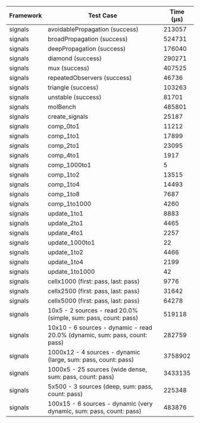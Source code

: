 | Framework | Test Case | Time (μs) |
| --- | --- | --- |
| signals | avoidablePropagation (success) | 213057 |
| signals | broadPropagation (success) | 524731 |
| signals | deepPropagation (success) | 176040 |
| signals | diamond (success) | 290271 |
| signals | mux (success) | 407525 |
| signals | repeatedObservers (success) | 46736 |
| signals | triangle (success) | 103263 |
| signals | unstable (success) | 81701 |
| signals | molBench | 485801 |
| signals | create_signals | 25187 |
| signals | comp_0to1 | 11212 |
| signals | comp_1to1 | 17899 |
| signals | comp_2to1 | 23095 |
| signals | comp_4to1 | 1917 |
| signals | comp_1000to1 | 5 |
| signals | comp_1to2 | 13515 |
| signals | comp_1to4 | 14493 |
| signals | comp_1to8 | 7687 |
| signals | comp_1to1000 | 4260 |
| signals | update_1to1 | 8883 |
| signals | update_2to1 | 4465 |
| signals | update_4to1 | 2257 |
| signals | update_1000to1 | 22 |
| signals | update_1to2 | 4466 |
| signals | update_1to4 | 2199 |
| signals | update_1to1000 | 42 |
| signals | cellx1000 (first: pass, last: pass) | 9776 |
| signals | cellx2500 (first: pass, last: pass) | 31642 |
| signals | cellx5000 (first: pass, last: pass) | 64278 |
| signals | 10x5 - 2 sources - read 20.0% (simple, sum: pass, count: pass) | 519118 |
| signals | 10x10 - 6 sources - dynamic - read 20.0% (dynamic, sum: pass, count: pass) | 282759 |
| signals | 1000x12 - 4 sources - dynamic (large, sum: pass, count: pass) | 3758902 |
| signals | 1000x5 - 25 sources (wide dense, sum: pass, count: pass) | 3433135 |
| signals | 5x500 - 3 sources (deep, sum: pass, count: pass) | 225348 |
| signals | 100x15 - 6 sources - dynamic (very dynamic, sum: pass, count: pass) | 483876 |
